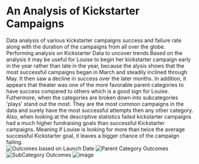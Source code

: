 # An Analysis of Kickstarter Campaigns
Data analysis of various kickstarter campaigns success and failure rate along with the duration of the campaigns from all over the globe. 
Performing analysis on Kickstarter Data to uncover trends 
Based on the analysis it may be useful for Louise to begin her kickstarter campaign early in the year rather than late in the year, because the alysis shows that the most successful campaigns began in March and steadily inclined through May. It then saw a decline in success over the later months. 
In addition, it appears that theater was one of the more favorable parent categories to have success compared to others which is a good sign for Louise. Futhermore, when the categories are broken down into subcategories 'plays' stand out the most. They are the most common campaigns in the data and surely have the most successful attempts then any other category. 
Also, when looking at the descriptive statistics failed kickstarter campaigns had a much higher fundraising goals than successful Kickstarter campaigns. Meaning if Louise is looking for more than twice the average successful Kickstarter goal, it leaves a bigger chance of the campaign failing.  
![Outcomes based on Launch Date](https://user-images.githubusercontent.com/117120227/201197381-e0a78754-800d-4c7a-8c13-88fe973b4b8a.png)
![Parent Category Outcomes ](https://user-images.githubusercontent.com/117120227/201197406-88a7d9a7-2cd5-493f-81b0-f9250787714d.png)
![SubCategory Outcomes](https://user-images.githubusercontent.com/117120227/201197435-ef8e87d8-b5ed-4183-9fe8-6fe37ee81c84.png)
![image](https://user-images.githubusercontent.com/117120227/201201498-72a9053e-1b8f-493a-8724-5b4cc11be671.png)

